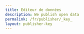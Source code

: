 ```yaml
---
title: Editeur de données
description: We publish open data
permalink: /fr/publisher/_key_
layout: publisher-key
---
```

